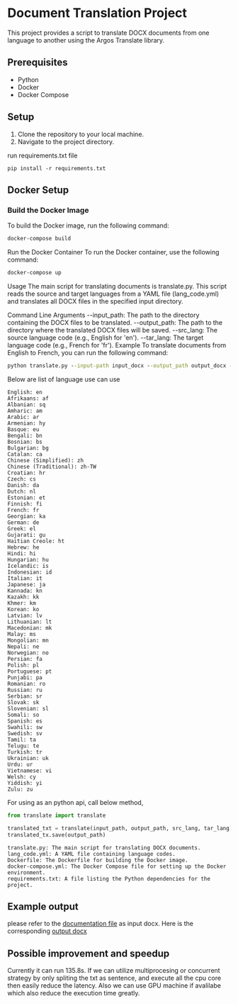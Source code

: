# Document Translation Project

This project provides a script to translate DOCX documents from one language to another using the Argos Translate library.

## Prerequisites
- Python
- Docker
- Docker Compose

## Setup

1. Clone the repository to your local machine.
2. Navigate to the project directory.

run requirements.txt file
```
pip install -r requirements.txt
```

## Docker Setup

### Build the Docker Image

To build the Docker image, run the following command:

```sh
docker-compose build
```
Run the Docker Container
To run the Docker container, use the following command:

```sh
docker-compose up
```

Usage
The main script for translating documents is translate.py. This script reads the source and target languages from a YAML file (lang_code.yml) and translates all DOCX files in the specified input directory.

Command Line Arguments
--input_path: The path to the directory containing the DOCX files to be translated.
--output_path: The path to the directory where the translated DOCX files will be saved.
--src_lang: The source language code (e.g., English for 'en').
--tar_lang: The target language code (e.g., French for 'fr').
Example
To translate documents from English to French, you can run the following command:
```cmd
python translate.py --input-path input_docx --output_path output_docx --src-lang 'English' --tar-lang 'Bengali'
```
Below are list of language use can use
```
English: en
Afrikaans: af
Albanian: sq
Amharic: am
Arabic: ar
Armenian: hy
Basque: eu
Bengali: bn
Bosnian: bs
Bulgarian: bg
Catalan: ca
Chinese (Simplified): zh
Chinese (Traditional): zh-TW
Croatian: hr
Czech: cs
Danish: da
Dutch: nl
Estonian: et
Finnish: fi
French: fr
Georgian: ka
German: de
Greek: el
Gujarati: gu
Haitian Creole: ht
Hebrew: he
Hindi: hi
Hungarian: hu
Icelandic: is
Indonesian: id
Italian: it
Japanese: ja
Kannada: kn
Kazakh: kk
Khmer: km
Korean: ko
Latvian: lv
Lithuanian: lt
Macedonian: mk
Malay: ms
Mongolian: mn
Nepali: ne
Norwegian: no
Persian: fa
Polish: pl
Portuguese: pt
Punjabi: pa
Romanian: ro
Russian: ru
Serbian: sr
Slovak: sk
Slovenian: sl
Somali: so
Spanish: es
Swahili: sw
Swedish: sv
Tamil: ta
Telugu: te
Turkish: tr
Ukrainian: uk
Urdu: ur
Vietnamese: vi
Welsh: cy
Yiddish: yi
Zulu: zu
```

For using as an python api, call below method,
```python
from translate import translate

translated_txt = translate(input_path, output_path, src_lang, tar_lang)
translated_tx.save(output_path)
```

```File Structure
translate.py: The main script for translating DOCX documents.
lang_code.yml: A YAML file containing language codes.
Dockerfile: The Dockerfile for building the Docker image.
docker-compose.yml: The Docker Compose file for setting up the Docker environment.
requirements.txt: A file listing the Python dependencies for the project.
```
Example output
-------------------
please refer to the [documentation file](./output_docx/reference_translated_brochure.docx) as input docx. 
Here is the corresponding [output docx](./output_docx/brochure_fr.docx)

## Possible improvement and speedup

Currently it can run 135.8s. If we can utilize multiprocesing or concurrent strategy by only spliting the txt as sentence, and execute all the cpu core then easily reduce the latency. Also we can use GPU machine if avalilabe which also reduce the execution time greatly.


